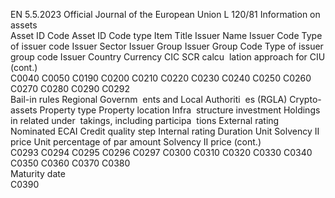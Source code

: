 EN  5.5.2023 Official Journal of the European Union L 120/81
 Information on assets  
Asset ID 
Code  Asset ID 
Code type  Item Title  Issuer 
Name  Issuer 
Code  Type of 
issuer code  Issuer 
Sector  Issuer Group  Issuer 
Group Code  Type of 
issuer 
group code  Issuer 
Country  Currency  CIC  SCR calcu ­
lation 
approach for 
CIU  (cont.)  
C0040  C0050  C0190  C0200  C0210  C0220  C0230  C0240  C0250  C0260  C0270  C0280  C0290  C0292  
Bail-in 
rules  Regional 
Governm ­
ents and 
Local 
Authoriti ­
es (RGLA)  Crypto- 
assets  Property 
type  Property 
location  Infra ­
structure 
investment  Holdings in 
related 
under ­
takings, 
including 
participa ­
tions  External 
rating  Nominated 
ECAI  Credit 
quality step  Internal 
rating  Duration  Unit 
Solvency 
II price  Unit 
percentage of 
par amount 
Solvency II 
price  (cont.)  
C0293  C0294  C0295  C0296  C0297  C0300  C0310  C0320  C0330  C0340  C0350  C0360  C0370  C0380  
Maturity 
date  
C0390